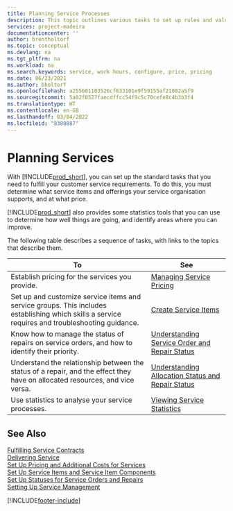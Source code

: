 ```yaml
---
title: Planning Service Processes
description: This topic outlines various tasks to set up rules and values to define your service policies and processes.
services: project-madeira
documentationcenter: ''
author: brentholtorf
ms.topic: conceptual
ms.devlang: na
ms.tgt_pltfrm: na
ms.workload: na
ms.search.keywords: service, work hours, configure, price, pricing
ms.date: 06/23/2021
ms.author: bholtorf
ms.openlocfilehash: a255601103526cf633101e9f59155af21082a5f9
ms.sourcegitcommit: 5a02f8527faecdffcc54f9c5c70cefe8c4b3b3f4
ms.translationtype: HT
ms.contentlocale: en-GB
ms.lasthandoff: 03/04/2022
ms.locfileid: "8380887"
---
```

# <a name="planning-services"></a>Planning Services
With [!INCLUDE[prod_short](includes/prod_short.md)], you can set up the standard tasks that you need to fulfill your customer service requirements. To do this, you must determine what service items and offerings your service organisation supports, and at what price.   

[!INCLUDE[prod_short](includes/prod_short.md)] also provides some statistics tools that you can use to determine how well things are going, and identify areas where you can improve.
  
The following table describes a sequence of tasks, with links to the topics that describe them.   
  
|**To**|**See**|  
|------------|-------------|  
|Establish pricing for the services you provide.|[Managing Service Pricing](service-service-price-management.md)|
|Set up and customize service items and service groups. This includes establishing which skills a service requires and troubleshooting guidance.| [Create Service Items](service-how-to-create-service-items.md)|  
|Know how to manage the status of repairs on service orders, and how to identify their priority.|[Understanding Service Order and Repair Status](service-service-order-status-and-repair-status.md)|  
|Understand the relationship between the status of a repair, and the effect they have on allocated resources, and vice versa.|[Understanding Allocation Status and Repair Status](service-allocation-status-and-repair-status.md)|  
|Use statistics to analyse your service processes. | [Viewing Service Statistics](service-service-statistics.md) |

## <a name="see-also"></a>See Also
[Fulfilling Service Contracts](service-fulfill-service-contracts.md)  
[Delivering Service](service-deliver-service.md)  
[Set Up Pricing and Additional Costs for Services](service-how-setup-service-costs-pricing.md)  
[Set Up Service Items and Service Item Components](service-how-setup-service-items.md)  
[Set Up Statuses for Service Orders and Repairs](service-order-repair-status.md)  
[Setting Up Service Management](service-setup-service.md)  


[!INCLUDE[footer-include](includes/footer-banner.md)]